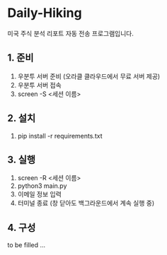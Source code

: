 # Daily-Hiking
미국 주식 분석 리포트 자동 전송 프로그램입니다.

## 1. 준비
1. 우분투 서버 준비 (오라클 클라우드에서 무료 서버 제공)
2. 우분투 서버 접속
3. screen -S <세션 이름>
## 2. 설치
1. pip install -r requirements.txt
## 3. 실행
1. screen -R <세션 이름>
2. python3 main.py
3. 이메일 정보 입력
4. 터미널 종료 (창 닫아도 백그라운드에서 계속 실행 중)
## 4. 구성
to be filled ...
